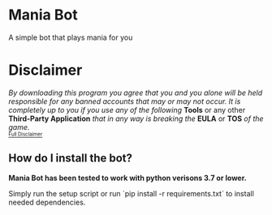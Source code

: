 # Mania Bot
A simple bot that plays mania for you

# Disclaimer 
*By downloading this program you agree that you and you alone will be held responsible for any banned accounts that may or may not occur. It is completely up to you if you use any of the following* **Tools** or any other **Third-Party Application** *that in any way is breaking the* **EULA** or **TOS** *of the game.*       
<a href="https://github.com/assassinsorrow/Mania-Bot/blob/master/DISCLAIMER.md"><sub><sup>Full Disclaimer</sup></sub></a>


## How do I install the bot?
<p><strong>Mania Bot has been tested to work with python verisons 3.7 or lower.</strong><p>
<p>Simply run the setup script or run `pip install -r requirements.txt` to install needed dependencies.<p>
